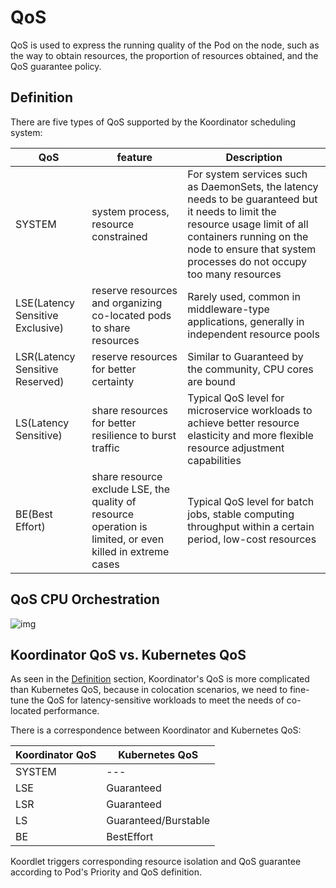 # QoS

QoS is used to express the running quality of the Pod on the node, such as the way to obtain resources, the proportion of resources obtained, and the QoS guarantee policy.

## Definition

There are five types of QoS supported by the Koordinator scheduling system:

QoS	| feature |	Description
--- | ---- | -------------
SYSTEM |	system process, resource constrained	| For system services such as DaemonSets, the latency needs to be guaranteed but it needs to limit the resource usage limit of all containers running on the node to ensure that system processes do not occupy too many resources
LSE(Latency Sensitive Exclusive) | reserve resources and organizing co-located pods to share resources | Rarely used, common in middleware-type applications, generally in independent resource pools
LSR(Latency Sensitive Reserved)	 | reserve resources for better certainty	    |  Similar to Guaranteed by the community, CPU cores are bound
LS(Latency Sensitive)	         | share resources for better resilience to burst traffic	    |  Typical QoS level for microservice workloads to achieve better resource elasticity and more flexible resource adjustment capabilities
BE(Best Effort)	                 | share resource exclude LSE, the quality of resource operation is limited, or even killed in extreme cases |	Typical QoS level for batch jobs, stable computing throughput within a certain period, low-cost resources

## QoS CPU Orchestration

![img](/img/qos-cpu-orchestration.png)


## Koordinator QoS vs. Kubernetes QoS

As seen in the [Definition](#definition) section, Koordinator's QoS is more complicated than Kubernetes QoS, because in colocation scenarios, we need to fine-tune the QoS for latency-sensitive workloads to meet the needs of co-located performance.

There is a correspondence between Koordinator and Kubernetes QoS:

Koordinator QoS | Kubernetes QoS 
--------------- | -------------- 
SYSTEM |  --- 
LSE | Guaranteed 
LSR | Guaranteed 
LS | Guaranteed/Burstable 
BE | BestEffort 

Koordlet triggers corresponding resource isolation and QoS guarantee according to Pod's Priority and QoS definition.
